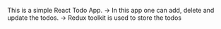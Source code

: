 This is a simple React Todo App. 
-> In this app one can add, delete and update the todos.
-> Redux toolkit is used to store the todos


